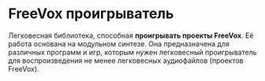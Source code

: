 <!--
(C) 2022-2023 Серый MLGamer <Seriy-MLGamer@yandex.ru>

Копирование и распространение этого файла с изменениями или без них разрешены на любых носителях без авторских выплат при наличии уведомления об авторских правах и данного уведомления. Этот файл предоставляется как есть, безо всяких гарантий.
-->

# **FreeVox** проигрыватель

Легковесная библиотека, способная **проигрывать проекты FreeVox**. Её работа основана на модульном синтезе. Она предназначена для различных программ и игр, которым нужен легковесный проигрыватель для воспроизведения не менее легковесных аудиофайлов (проектов FreeVox).